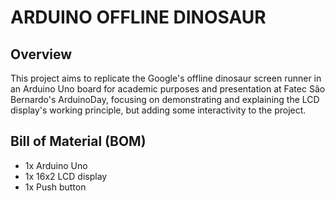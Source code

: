 # ARDUINO OFFLINE DINOSAUR

## Overview

This project aims to replicate the Google's offline dinosaur screen runner in an Arduino Uno
board for academic purposes and presentation at Fatec São Bernardo's ArduinoDay, focusing on
demonstrating and explaining the LCD display's working principle, but adding some interactivity
to the project.

## Bill of Material (BOM)

- 1x Arduino Uno
- 1x 16x2 LCD display
- 1x Push button